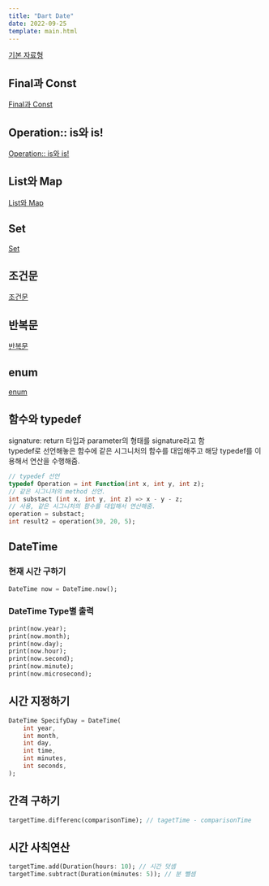 ```yaml
---
title: "Dart Date"
date: 2022-09-25
template: main.html
---
```



[기본 자료형](https://github.com/rookedsysc/Flutter-Study/blob/dartGrammar/flutterGrammar/flutterDataType.dart)

## Final과 Const

[Final과 Const](https://github.com/rookedsysc/Flutter-Study/blob/dartGrammar/flutterGrammar/final_and_const.dart)
## Operation:: is와 is!
[Operation:: is와 is!](https://github.com/rookedsysc/Flutter-Study/commit/27eec1b2fad060393648e8f7ed6a8ada2e6a1440)
## List와 Map
[List와 Map](https://github.com/rookedsysc/Flutter-Study/commit/2046748443b5237be5c310587b533becee62de2c)
## Set
[Set](https://github.com/rookedsysc/Flutter-Study/commit/710622428dd3ecd1fd8183e4b96df4116eb975fd)
## 조건문
[조건문](https://github.com/rookedsysc/Flutter-Study/commit/0c056730dd07ba90079adc20cd66f911d8855d58)
## 반복문
[반복문](https://github.com/rookedsysc/Flutter-Study/commit/b7e1c0a26e2fdb5d1e1b66c0ea627b6e20ba42be)
## enum
[enum](https://github.com/rookedsysc/Flutter-Study/commits/dartGrammar/flutterGrammar)
## 함수와 typedef
signature: return 타입과 parameter의 형태를 signature라고 함 <br>
typedef로 선언해놓은 함수에 같은 시그니처의 함수를 대입해주고 해당 typedef를 이용해서 연산을 수행해줌.
```dart 
// typedef 선언
typedef Operation = int Function(int x, int y, int z);
// 같은 시그니처의 method 선언.
int substact (int x, int y, int z) => x - y - z;
// 사용, 같은 시그니처의 함수를 대입해서 연산해줌.
operation = substact;
int result2 = operation(30, 20, 5);
```

## DateTime
### 현재 시간 구하기
```dart
DateTime now = DateTime.now();
```
### DateTime Type별 출력
```dart 
print(now.year);
print(now.month);
print(now.day);
print(now.hour);
print(now.second);
print(now.minute);
print(now.microsecond);
```
## 시간 지정하기
```dart
DateTime SpecifyDay = DateTime(
	int year,
	int month,
	int day,
	int time,
	int minutes,
	int seconds,
);
```

## 간격 구하기 
```dart
targetTime.differenc(comparisonTime); // tagetTime - comparisonTime
```

## 시간 사칙연산
```dart
targetTime.add(Duration(hours: 10); // 시간 덧셈
targetTime.subtract(Duration(minutes: 5)); // 분 뺄셈
```
